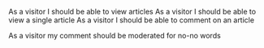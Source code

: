 As a visitor I should be able to view articles
As a visitor I should be able to view a single article
As a visitor I should be able to comment on an article

As a visitor my comment should be moderated for no-no words
